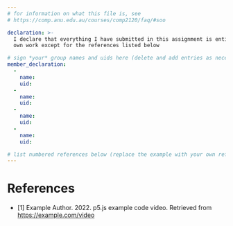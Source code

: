 ```yaml
---
# for information on what this file is, see
# https://comp.anu.edu.au/courses/comp2120/faq/#soo

declaration: >-
  I declare that everything I have submitted in this assignment is entirely my
  own work except for the references listed below

# sign *your* group names and uids here (delete and add entries as necessary). By signing you also AGREE you have read the Submission Checklist - https://comp.anu.edu.au/courses/comp2120/assignments/group-assignment2/#submission-checklist
member_declaration:
  -
    name: 
    uid:
  -
    name: 
    uid:
  -
    name: 
    uid:
  -
    name: 
    uid:

# list numbered references below (replace the example with your own references) 
---
```

# References
- [1] Example Author. 2022. p5.js example code video. Retrieved from https://example.com/video
